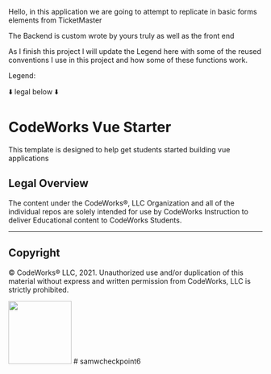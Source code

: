Hello, in this application we are going to attempt to replicate in basic forms 
elements from TicketMaster

The Backend is custom wrote by yours truly as well as the front end

As I finish this project I will update the Legend here with some of the reused conventions I use in this project
and how some of these functions work.



Legend:

















⬇️  legal below  ⬇️


CodeWorks Vue Starter
=====================
This template is designed to help get students started building vue applications

## Legal Overview

The content under the CodeWorks®, LLC Organization and all of the individual repos are solely intended for use by CodeWorks Instruction to deliver Educational content to CodeWorks Students.

---

## Copyright

© CodeWorks® LLC, 2021. Unauthorized use and/or duplication of this material without express and written permission from CodeWorks, LLC is strictly prohibited.


<img src="https://bcw.blob.core.windows.net/public/img/7815839041305055" width="125">
#   s a m w c h e c k p o i n t 6  
 